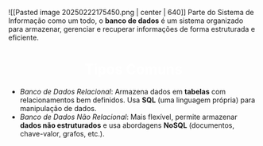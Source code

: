 ![[Pasted image 20250222175450.png | center | 640]]
Parte do Sistema de Informação como um todo, o **banco de dados** é um sistema organizado para armazenar, gerenciar e recuperar informações de forma estruturada e eficiente.

<center><h1 style="color:white;">Tipos Comuns</h1></center>

- *Banco de Dados Relacional*: Armazena dados em **tabelas** com relacionamentos bem definidos. Usa **SQL** (uma linguagem própria) para manipulação de dados.
‎
- *Banco de Dados Não Relacional*: Mais flexível, permite armazenar **dados não estruturados** e usa abordagens **NoSQL** (documentos, chave-valor, grafos, etc.).